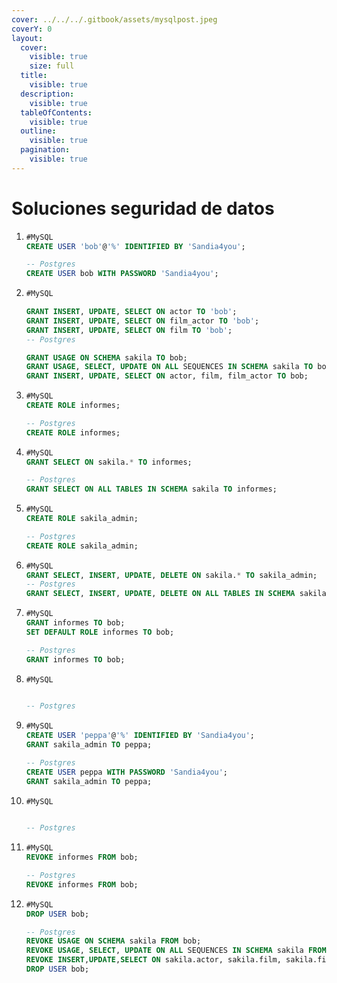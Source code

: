 ```yaml
---
cover: ../../../.gitbook/assets/mysqlpost.jpeg
coverY: 0
layout:
  cover:
    visible: true
    size: full
  title:
    visible: true
  description:
    visible: true
  tableOfContents:
    visible: true
  outline:
    visible: true
  pagination:
    visible: true
---
```


# Soluciones seguridad de datos

1. ```sql
   #MySQL
   CREATE USER 'bob'@'%' IDENTIFIED BY 'Sandia4you';

   -- Postgres
   CREATE USER bob WITH PASSWORD 'Sandia4you';
   ```
2. ```sql
   #MySQL

   GRANT INSERT, UPDATE, SELECT ON actor TO 'bob';
   GRANT INSERT, UPDATE, SELECT ON film_actor TO 'bob'; 
   GRANT INSERT, UPDATE, SELECT ON film TO 'bob';  
   -- Postgres

   GRANT USAGE ON SCHEMA sakila TO bob;
   GRANT USAGE, SELECT, UPDATE ON ALL SEQUENCES IN SCHEMA sakila TO bob;
   GRANT INSERT, UPDATE, SELECT ON actor, film, film_actor TO bob; 
   ```
3. ```sql
   #MySQL
   CREATE ROLE informes;

   -- Postgres
   CREATE ROLE informes;
   ```
4. ```sql
   #MySQL
   GRANT SELECT ON sakila.* TO informes; 

   -- Postgres
   GRANT SELECT ON ALL TABLES IN SCHEMA sakila TO informes; 
   ```
5. ```sql
   #MySQL
   CREATE ROLE sakila_admin;

   -- Postgres
   CREATE ROLE sakila_admin;
   ```
6. ```sql
   #MySQL
   GRANT SELECT, INSERT, UPDATE, DELETE ON sakila.* TO sakila_admin;
   -- Postgres
   GRANT SELECT, INSERT, UPDATE, DELETE ON ALL TABLES IN SCHEMA sakila TO sakila_admin;
   ```
7. ```sql
   #MySQL
   GRANT informes TO bob;
   SET DEFAULT ROLE informes TO bob;

   -- Postgres
   GRANT informes TO bob;
   ```
8. ```sql
   #MySQL


   -- Postgres


   ```
9. ```sql
   #MySQL
   CREATE USER 'peppa'@'%' IDENTIFIED BY 'Sandia4you';
   GRANT sakila_admin TO peppa; 

   -- Postgres
   CREATE USER peppa WITH PASSWORD 'Sandia4you';
   GRANT sakila_admin TO peppa; 
   ```
10. ```sql
    #MySQL


    -- Postgres


    ```
11. ```sql
    #MySQL
    REVOKE informes FROM bob;

    -- Postgres
    REVOKE informes FROM bob;

    ```
12. ```sql
    #MySQL
    DROP USER bob; 

    -- Postgres
    REVOKE USAGE ON SCHEMA sakila FROM bob;
    REVOKE USAGE, SELECT, UPDATE ON ALL SEQUENCES IN SCHEMA sakila FROM bob;
    REVOKE INSERT,UPDATE,SELECT ON sakila.actor, sakila.film, sakila.film_actor FROM bob;
    DROP USER bob; 
    ```

